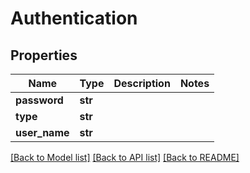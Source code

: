 # Authentication

## Properties
Name | Type | Description | Notes
------------ | ------------- | ------------- | -------------
**password** | **str** |  | 
**type** | **str** |  | 
**user_name** | **str** |  | 

[[Back to Model list]](../README.md#documentation-for-models) [[Back to API list]](../README.md#documentation-for-api-endpoints) [[Back to README]](../README.md)


